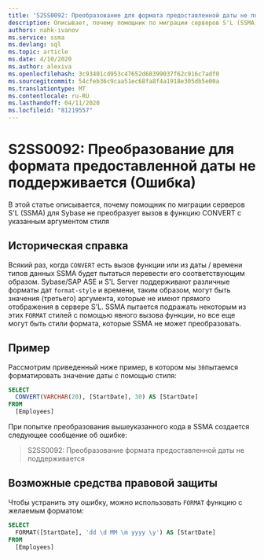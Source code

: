```yaml
---
title: 'S2SS0092: Преобразование для формата предоставленной даты не поддерживается (Ошибка)'
description: Описывает, почему помощник по миграции серверов S'L (SSMA) для Sybase не преобразует вызов в функцию CONVERT с указанным аргументом стиля.
authors: nahk-ivanov
ms.service: ssma
ms.devlang: sql
ms.topic: article
ms.date: 4/10/2020
ms.author: alexiva
ms.openlocfilehash: 3c93401cd953c47652d68399037f62c916c7adf0
ms.sourcegitcommit: 54cfeb36c9caa51ec68fa8f4a1918e305db5e00a
ms.translationtype: MT
ms.contentlocale: ru-RU
ms.lasthandoff: 04/11/2020
ms.locfileid: "81219557"
---
```

# <a name="s2ss0092-the-conversion-for-provided-date-format-is-not-supported-error"></a>S2SS0092: Преобразование для формата предоставленной даты не поддерживается (Ошибка)

В этой статье описывается, почему помощник по миграции серверов S'L (SSMA) для Sybase не преобразует вызов в функцию CONVERT с указанным аргументом стиля

## <a name="background"></a>Историческая справка

Всякий раз, когда `CONVERT` есть вызов функции или из даты / времени типов данных SSMA будет пытаться перевести его соответствующим образом. Sybase/SAP ASE и S'L Server поддерживают различные форматы дат `format-style` и времени, таким образом, могут быть значения (третьего) аргумента, которые не имеют прямого отображения в сервере S'L. SSMA пытается подражать некоторым из этих `FORMAT` стилей с помощью явного вызова функции, но все еще могут быть стили формата, которые SSMA не может преобразовать.

## <a name="example"></a>Пример

Рассмотрим приведенный ниже пример, в котором мы `30`пытаемся форматировать значение даты с помощью стиля:

```sql
SELECT
  CONVERT(VARCHAR(20), [StartDate], 30) AS [StartDate]
FROM
  [Employees]
```

При попытке преобразования вышеуказанного кода в SSMA создается следующее сообщение об ошибке:

> S2SS0092: Преобразование формата предоставленной даты не поддерживается

## <a name="possible-remedies"></a>Возможные средства правовой защиты

Чтобы устранить эту ошибку, можно использовать `FORMAT` функцию с желаемым форматом:

```sql
SELECT
  FORMAT([StartDate], 'dd \d MM \m yyyy \y') AS [StartDate]
FROM
  [Employees]
```

